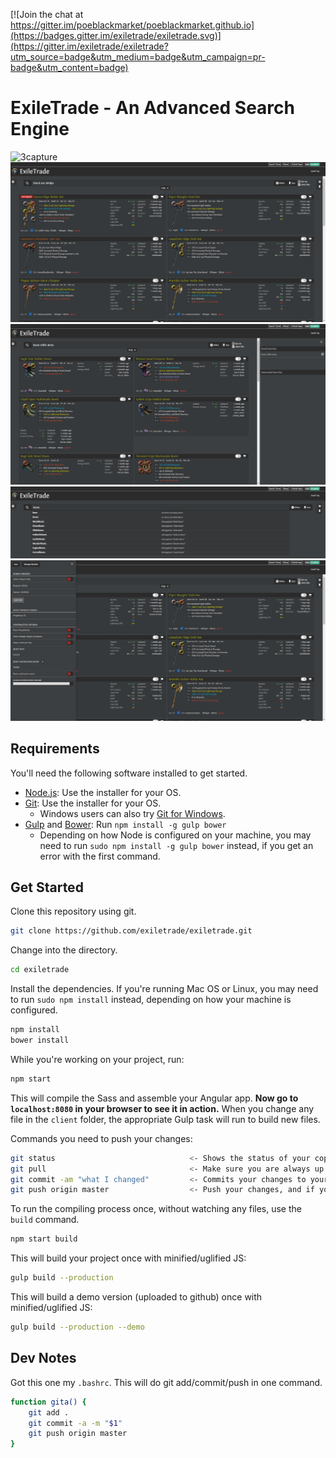 [![Join the chat at https://gitter.im/poeblackmarket/poeblackmarket.github.io](https://badges.gitter.im/exiletrade/exiletrade.svg)](https://gitter.im/exiletrade/exiletrade?utm_source=badge&utm_medium=badge&utm_campaign=pr-badge&utm_content=badge)

# ExileTrade - An Advanced Search Engine

![3capture](https://cloud.githubusercontent.com/assets/75921/14044084/09984126-f2c7-11e5-8796-7986b1aeef17.PNG)
![3capture](https://raw.githubusercontent.com/exiletrade/exiletrade/master/screenshots/sc2.png)
![3capture](https://raw.githubusercontent.com/exiletrade/exiletrade/master/screenshots/sc3.png)
![3capture](https://raw.githubusercontent.com/exiletrade/exiletrade/master/screenshots/sc4.png)
![3capture](https://raw.githubusercontent.com/exiletrade/exiletrade/master/screenshots/sc1.png)


## Requirements

You'll need the following software installed to get started.

  - [Node.js](http://nodejs.org): Use the installer for your OS.
  - [Git](http://git-scm.com/downloads): Use the installer for your OS.
    - Windows users can also try [Git for Windows](http://git-for-windows.github.io/).
  - [Gulp](http://gulpjs.com/) and [Bower](http://bower.io): Run `npm install -g gulp bower`
    - Depending on how Node is configured on your machine, you may need to run `sudo npm install -g gulp bower` instead, if you get an error with the first command.

## Get Started

Clone this repository using git.

```bash
git clone https://github.com/exiletrade/exiletrade.git
```

Change into the directory.

```bash
cd exiletrade
```

Install the dependencies. If you're running Mac OS or Linux, you may need to run `sudo npm install` instead, depending on how your machine is configured.

```bash
npm install
bower install
```

While you're working on your project, run:

```bash
npm start
```
This will compile the Sass and assemble your Angular app. **Now go to `localhost:8080` in your browser to see it in action.** When you change any file in the `client` folder, the appropriate Gulp task will run to build new files.

Commands you need to push your changes:

```bash
git status								<- Shows the status of your copy of the source code
git pull								<- Make sure you are always up to date
git commit -am "what I changed" 		<- Commits your changes to your local repository
git push origin master					<- Push your changes, and if you wanna help us, you will then need to create a pull request on GitHub
```

To run the compiling process once, without watching any files, use the `build` command.

```bash
npm start build
```

This will build your project once with minified/uglified JS:

```bash
gulp build --production
```

This will build a demo version (uploaded to github) once with minified/uglified JS:

```bash
gulp build --production --demo
```

## Dev Notes

Got this one my `.bashrc`. This will do git add/commit/push in one command.

```bash
function gita() {
    git add .
    git commit -a -m "$1"
    git push origin master
}
```
